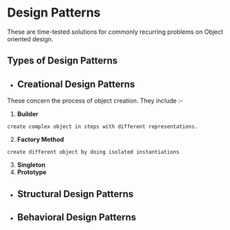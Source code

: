 # Design Patterns

These are time-tested solutions for commonly recurring problems on Object oriented design.

## Types of Design Patterns

- ## Creational Design Patterns

These concern the process of object creation. They include :-

 1. **Builder**
  ```
  create complex object in steps with different representations.
  ```
 2. **Factory Method**
  ```
  create different object by doing isolated instantiations
  ```
 3. **Singleton**
 4. **Prototype**

- ## Structural Design Patterns

- ## Behavioral Design Patterns

